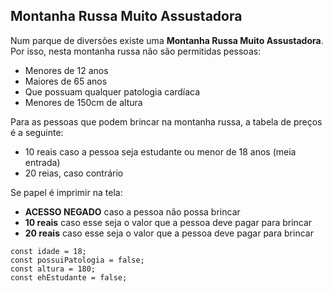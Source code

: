 
## Montanha Russa Muito Assustadora

Num parque de diversões existe uma **Montanha Russa Muito Assustadora**. Por isso, nesta montanha russa não são permitidas pessoas:

* Menores de 12 anos
* Maiores de 65 anos
* Que possuam qualquer patologia cardíaca
* Menores de 150cm de altura

Para as pessoas que podem brincar na montanha russa, a tabela de preços é a seguinte:

* 10 reais caso a pessoa seja estudante ou menor de 18 anos (meia entrada)
* 20 reias, caso contrário

Se papel é imprimir na tela:

* **ACESSO NEGADO** caso a pessoa não possa brincar
* **10 reais** caso esse seja o valor que a pessoa deve pagar para brincar
* **20 reais** caso esse seja o valor que a pessoa deve pagar para brincar

```javascript=
const idade = 18;
const possuiPatologia = false;
const altura = 180;
const ehEstudante = false;
```

